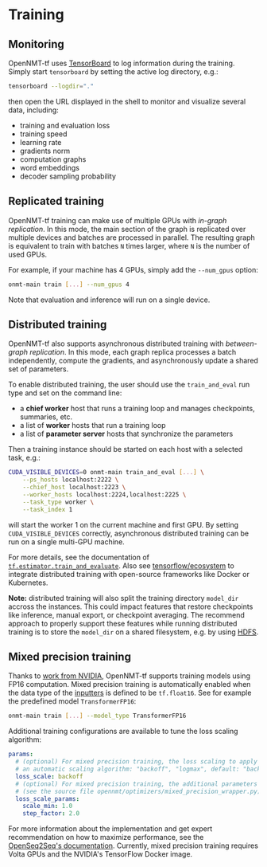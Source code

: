 # Training

## Monitoring

OpenNMT-tf uses [TensorBoard](https://github.com/tensorflow/tensorboard) to log information during the training. Simply start `tensorboard` by setting the active log directory, e.g.:

```bash
tensorboard --logdir="."
```

then open the URL displayed in the shell to monitor and visualize several data, including:

* training and evaluation loss
* training speed
* learning rate
* gradients norm
* computation graphs
* word embeddings
* decoder sampling probability

## Replicated training

OpenNMT-tf training can make use of multiple GPUs with *in-graph replication*. In this mode, the main section of the graph is replicated over multiple devices and batches are processed in parallel. The resulting graph is equivalent to train with batches `N` times larger, where `N` is the number of used GPUs.

For example, if your machine has 4 GPUs, simply add the `--num_gpus` option:

```bash
onmt-main train [...] --num_gpus 4
```

Note that evaluation and inference will run on a single device.

## Distributed training

OpenNMT-tf also supports asynchronous distributed training with *between-graph replication*. In this mode, each graph replica processes a batch independently, compute the gradients, and asynchronously update a shared set of parameters.

To enable distributed training, the user should use the `train_and_eval` run type and set on the command line:

* a **chief worker** host that runs a training loop and manages checkpoints, summaries, etc.
* a list of **worker** hosts that run a training loop
* a list of **parameter server** hosts that synchronize the parameters

Then a training instance should be started on each host with a selected task, e.g.:

```bash
CUDA_VISIBLE_DEVICES=0 onmt-main train_and_eval [...] \
    --ps_hosts localhost:2222 \
    --chief_host localhost:2223 \
    --worker_hosts localhost:2224,localhost:2225 \
    --task_type worker \
    --task_index 1
```

will start the worker 1 on the current machine and first GPU. By setting `CUDA_VISIBLE_DEVICES` correctly, asynchronous distributed training can be run on a single multi-GPU machine.

For more details, see the documentation of [`tf.estimator.train_and_evaluate`](https://www.tensorflow.org/api_docs/python/tf/estimator/train_and_evaluate). Also see [tensorflow/ecosystem](https://github.com/tensorflow/ecosystem) to integrate distributed training with open-source frameworks like Docker or Kubernetes.

**Note:** distributed training will also split the training directory `model_dir` accross the instances. This could impact features that restore checkpoints like inference, manual export, or checkpoint averaging. The recommend approach to properly support these features while running distributed training is to store the `model_dir` on a shared filesystem, e.g. by using [HDFS](https://www.tensorflow.org/deploy/hadoop).

## Mixed precision training

Thanks to [work from NVIDIA](https://github.com/NVIDIA/OpenSeq2Seq), OpenNMT-tf supports training models using FP16 computation. Mixed precision training is automatically enabled when the data type of the [inputters](package/opennmt.inputters.inputter.html) is defined to be `tf.float16`. See for example the predefined model `TransformerFP16`:

```bash
onmt-main train [...] --model_type TransformerFP16
```

Additional training configurations are available to tune the loss scaling algorithm:

```yaml
params:
  # (optional) For mixed precision training, the loss scaling to apply (a constant value or
  # an automatic scaling algorithm: "backoff", "logmax", default: "backoff")
  loss_scale: backoff
  # (optional) For mixed precision training, the additional parameters to pass the loss scale
  # (see the source file opennmt/optimizers/mixed_precision_wrapper.py).
  loss_scale_params:
    scale_min: 1.0
    step_factor: 2.0
```

For more information about the implementation and get expert recommendation on how to maximize performance, see the [OpenSeq2Seq's documentation](https://nvidia.github.io/OpenSeq2Seq/html/mixed-precision.html). Currently, mixed precision training requires Volta GPUs and the NVIDIA's TensorFlow Docker image.
